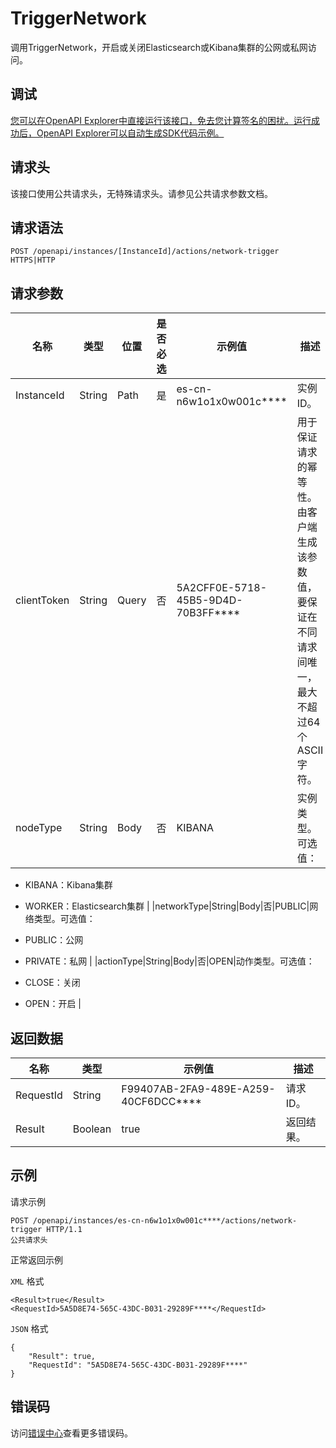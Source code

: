 # TriggerNetwork

调用TriggerNetwork，开启或关闭Elasticsearch或Kibana集群的公网或私网访问。

## 调试

[您可以在OpenAPI Explorer中直接运行该接口，免去您计算签名的困扰。运行成功后，OpenAPI Explorer可以自动生成SDK代码示例。](https://api.aliyun.com/#product=elasticsearch&api=TriggerNetwork&type=ROA&version=2017-06-13)

## 请求头

该接口使用公共请求头，无特殊请求头。请参见公共请求参数文档。

## 请求语法

```
POST /openapi/instances/[InstanceId]/actions/network-trigger HTTPS|HTTP
```

## 请求参数

|名称|类型|位置|是否必选|示例值|描述|
|--|--|--|----|---|--|
|InstanceId|String|Path|是|es-cn-n6w1o1x0w001c\*\*\*\*|实例ID。 |
|clientToken|String|Query|否|5A2CFF0E-5718-45B5-9D4D-70B3FF\*\*\*\*|用于保证请求的幂等性。由客户端生成该参数值，要保证在不同请求间唯一，最大不超过64个ASCII字符。 |
|nodeType|String|Body|否|KIBANA|实例类型。可选值：

 -   KIBANA：Kibana集群
-   WORKER：Elasticsearch集群 |
|networkType|String|Body|否|PUBLIC|网络类型。可选值：

 -   PUBLIC：公网
-   PRIVATE：私网 |
|actionType|String|Body|否|OPEN|动作类型。可选值：

 -   CLOSE：关闭
-   OPEN：开启 |

## 返回数据

|名称|类型|示例值|描述|
|--|--|---|--|
|RequestId|String|F99407AB-2FA9-489E-A259-40CF6DCC\*\*\*\*|请求ID。 |
|Result|Boolean|true|返回结果。 |

## 示例

请求示例

```
POST /openapi/instances/es-cn-n6w1o1x0w001c****/actions/network-trigger HTTP/1.1
公共请求头
```

正常返回示例

`XML` 格式

```
<Result>true</Result>
<RequestId>5A5D8E74-565C-43DC-B031-29289F****</RequestId>
```

`JSON` 格式

```
{
    "Result": true,
    "RequestId": "5A5D8E74-565C-43DC-B031-29289F****"
}
```

## 错误码

访问[错误中心](https://error-center.aliyun.com/status/product/elasticsearch)查看更多错误码。

